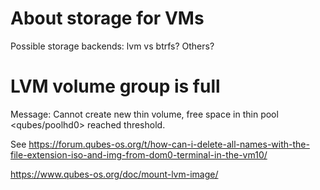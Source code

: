 # About storage for VMs

Possible storage backends: lvm vs btrfs? Others?

# LVM volume group is full

Message: Cannot create new thin volume, free space in thin pool <qubes/poolhd0> reached threshold.

See 
https://forum.qubes-os.org/t/how-can-i-delete-all-names-with-the-file-extension-iso-and-img-from-dom0-terminal-in-the-vm10/

https://www.qubes-os.org/doc/mount-lvm-image/


